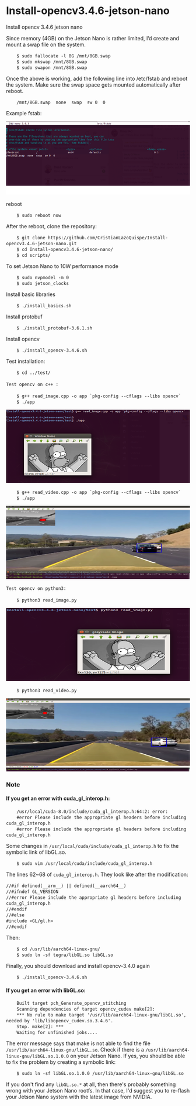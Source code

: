 # Install-opencv3.4.6-jetson-nano
Install opencv 3.4.6 jetson nano


Since memory (4GB) on the Jetson Nano is rather limited, I’d create and mount a swap file on the system. 


		$ sudo fallocate -l 8G /mnt/8GB.swap
		$ sudo mkswap /mnt/8GB.swap
		$ sudo swapon /mnt/8GB.swap

Once the above is working, add the following line into /etc/fstab and reboot the system. Make sure the swap space gets mounted automatically after reboot.

		/mnt/8GB.swap  none  swap  sw 0  0
Example fstab:

<img src="scripts/fstab.png?raw=true" width="600" height = "200"/>

reboot

		$ sudo reboot now

After the reboot, clone the repository:

		$ git clone https://github.com/CristianLazoQuispe/Install-opencv3.4.6-jetson-nano.git
		$ cd Install-opencv3.4.6-jetson-nano/
		$ cd scripts/

To set Jetson Nano to 10W performance mode

		$ sudo nvpmodel -m 0
		$ sudo jetson_clocks

Install basic libraries

		$ ./install_basics.sh

Install protobuf

		$ ./install_protobuf-3.6.1.sh

Install opencv

		$ ./install_opencv-3.4.6.sh


Test installation:

		$ cd ../test/

	Test opencv on c++ :

		$ g++ read_image.cpp -o app `pkg-config --cflags --libs opencv`
		$ ./app 
	
<img src="results/test_cplusplus.png?raw=true" width="600" height = "200"/>

		$ g++ read_video.cpp -o app `pkg-config --cflags --libs opencv`
		$ ./app
	
<img src="results/result_video_cplus_clpus.png?raw=true" width="600" height = "200"/>

	Test opencv on python3:

		$ python3 read_image.py 

<img src="results/test_python3.png?raw=true" width="600" height = "200"/>

		$ python3 read_video.py 

<img src="results/result_video_python.png?raw=true" width="600" height = "200"/>

	
### Note 
#### If you get an error with cuda_gl_interop.h:

		
		/usr/local/cuda-8.0/include/cuda_gl_interop.h:64:2: error: 
		#error Please include the appropriate gl headers before including cuda_gl_interop.h
		#error Please include the appropriate gl headers before including cuda_gl_interop.h
		

Some changes in ```/usr/local/cuda/include/cuda_gl_interop.h``` to fix the symbolic link of libGL.so.

		$ sudo vim /usr/local/cuda/include/cuda_gl_interop.h

The lines 62~68 of ```cuda_gl_interop.h```. They look like after the modification:
	
	//#if defined(__arm__) || defined(__aarch64__)
	//#ifndef GL_VERSION
	//#error Please include the appropriate gl headers before including cuda_gl_interop.h
	//#endif
	//#else
	#include <GL/gl.h>
	//#endif

Then:

		$ cd /usr/lib/aarch64-linux-gnu/
		$ sudo ln -sf tegra/libGL.so libGL.so



Finally, you should download and install opencv-3.4.0 again

		$ ./install_opencv-3.4.6.sh



#### If you get an error with libGL.so:

		Built target pch_Generate_opencv_stitching 
		Scanning dependencies of target opencv_cudev make[2]: 
		*** No rule to make target '/usr/lib/aarch64-linux-gnu/libGL.so', needed by 'lib/libopencv_cudev.so.3.4.6'. 
		Stop. make[2]: *** 
		Waiting for unfinished jobs....
		
	
The error message says that make is not able to find the file ```/usr/lib/aarch64-linux-gnu/libGL.so```. Check if there is a ```/usr/lib/aarch64-linux-gnu/libGL.so.1.0.0``` on your Jetson Nano. If yes, you should be able to fix the problem by creating a symbolic link:

		$ sudo ln -sf libGL.so.1.0.0 /usr/lib/aarch64-linux-gnu/libGL.so
	
If you don't find any ```libGL.so.*``` at all, then there's probably something wrong with your Jetson Nano rootfs. In that case, I'd suggest you to re-flash your Jetson Nano system with the latest image from NVIDIA.